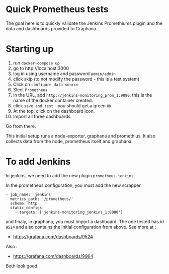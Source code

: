 # Quick Prometheus tests

The goal here is to quickly validate the Jenkins Promethiums plugin and the
data and dashboards provided to Graphana.

# Starting up

1. run `docker-compose up`
2. go to http://localhost:3000
3. log in using username and password `admin/admin`
4. click skip (to not modify the password - this is a test system)
5. Click on `configure data source`
6. Slect `Prometheus`
7. In the URL, add `http://jenkins-monitoring_prom_1:9090`, this is the name of the docker container created.
8. click `save and test` - you should get a green `OK`
9. At the top, click on the dashboard icon.
10. Import all three dashboards.

Go from there.

This initial setup runs a node-exporter, graphana and promethius. It also collects
data from the node, prometheus itself and graphana.

#  To add Jenkins

In jenkins, we need to add the new plugin `prometheus-jenkins`

In the prometheus configuration, you must add the new scrapper.

```
- job_name: 'jenkins'
  metrics_path: '/prometheus/'
  scheme: http
  static_configs:
    - targets: ['jenkins-monitoring_jenkins_1:8080']
```

and finaly, in graphana, you must import a dashboard. The one tested has id `9524`
and also contains the initial configuration from above. See more at :
- https://grafana.com/dashboards/9524

Also :

- https://grafana.com/dashboards/9964

Both look good.
